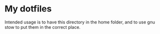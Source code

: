# My dotfiles

Intended usage is to have this directory in the home folder, and to use gnu stow to put them in the correct place.